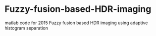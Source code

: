 # Fuzzy-fusion-based-HDR-imaging
matlab code for 2015 Fuzzy fusion based HDR imaging using adaptive histogram separation
